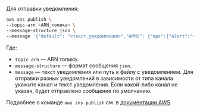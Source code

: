 Для отправки уведомления:

```bash
aws sns publish \
--topic-arn <ARN_топика> \
--message-structure json \
--message '{"default": "<текст_уведомления>","APNS": {"aps":{"alert":"<текст_уведомления>"}},"GCM": {"notification":{"body":"<текст_уведомления>"}},"HMS": {"notification":{"body":"<текст_уведомления>"}},"RUSTORE": {"notification":{"body":"<текст_уведомления>"}},"WEB": "<текст_уведомления>","sms": "<текст_уведомления>"}'
```

Где:
  * `topic-arn` — ARN топика.
  * `message-structure` — формат сообщения `json`.
  * `message` — текст уведомления или путь к файлу с уведомлением. Для отправки разных уведомлений в зависимости от типа канала укажите канал и текст уведомления. Если какой-либо канал не указан, будет отправлено сообщение по умолчанию.

Подробнее о команде `aws sns publish` см. в [документации AWS](https://docs.amazonaws.cn/en_us/sns/latest/dg/sns-publish-to-topic.html).